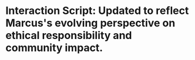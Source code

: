 # Interaction Script: Updated to reflect Marcus's evolving perspective on ethical responsibility and community impact.
